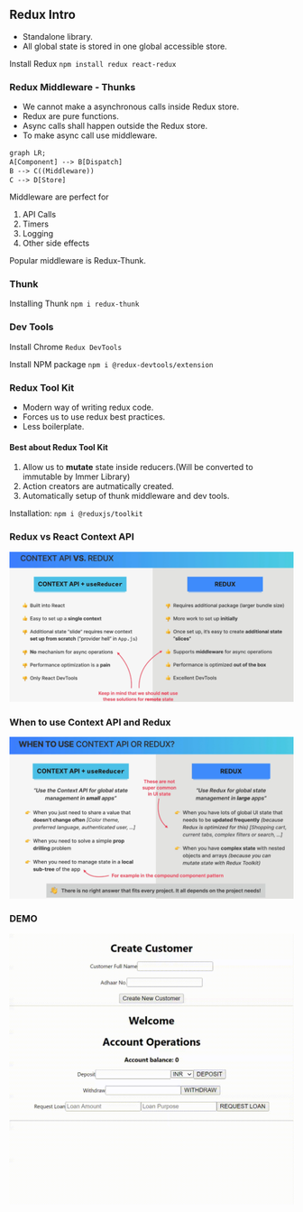 ## Redux Intro

- Standalone library.
- All global state is stored in one global accessible store.

Install Redux
`npm install redux react-redux`

### Redux Middleware - Thunks

- We cannot make a asynchronous calls inside Redux store.
- Redux are pure functions.
- Async calls shall happen outside the Redux store.
- To make async call use middleware.

```mermaid
graph LR;
A[Component] --> B[Dispatch]
B --> C((Middleware))
C --> D[Store]
```

Middleware are perfect for

1. API Calls
2. Timers
3. Logging
4. Other side effects

Popular middleware is Redux-Thunk.

### Thunk

Installing Thunk
`npm i redux-thunk`

### Dev Tools

Install Chrome `Redux DevTools`

Install NPM package
`npm i @redux-devtools/extension`

### Redux Tool Kit

- Modern way of writing redux code.
- Forces us to use redux best practices.
- Less boilerplate.

#### Best about Redux Tool Kit

1. Allow us to **mutate** state inside reducers.(Will be converted to immutable by Immer Library)
2. Action creators are autmatically created.
3. Automatically setup of thunk middleware and dev tools.

Installation:
`npm i @reduxjs/toolkit`

### Redux vs React Context API

<img src="./img/context-redux.png" />

### When to use Context API and Redux

<img src="./img/when-to-use.png" />

### DEMO

<img src="./img/redux.gif" />

